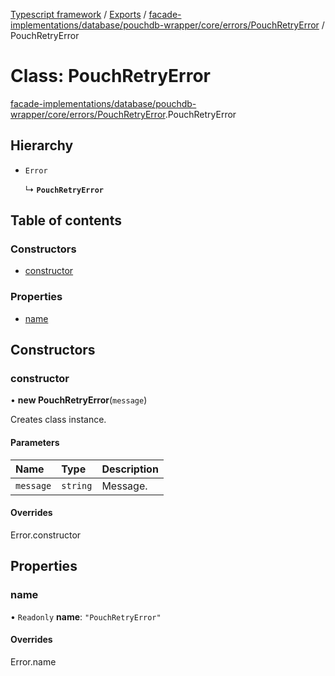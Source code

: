 [Typescript framework](../index.md) / [Exports](../modules.md) / [facade-implementations/database/pouchdb-wrapper/core/errors/PouchRetryError](../modules/facade_implementations_database_pouchdb_wrapper_core_errors_PouchRetryError.md) / PouchRetryError

# Class: PouchRetryError

[facade-implementations/database/pouchdb-wrapper/core/errors/PouchRetryError](../modules/facade_implementations_database_pouchdb_wrapper_core_errors_PouchRetryError.md).PouchRetryError

## Hierarchy

- `Error`

  ↳ **`PouchRetryError`**

## Table of contents

### Constructors

- [constructor](facade_implementations_database_pouchdb_wrapper_core_errors_PouchRetryError.PouchRetryError.md#constructor)

### Properties

- [name](facade_implementations_database_pouchdb_wrapper_core_errors_PouchRetryError.PouchRetryError.md#name)

## Constructors

### constructor

• **new PouchRetryError**(`message`)

Creates class instance.

#### Parameters

| Name | Type | Description |
| :------ | :------ | :------ |
| `message` | `string` | Message. |

#### Overrides

Error.constructor

## Properties

### name

• `Readonly` **name**: ``"PouchRetryError"``

#### Overrides

Error.name
